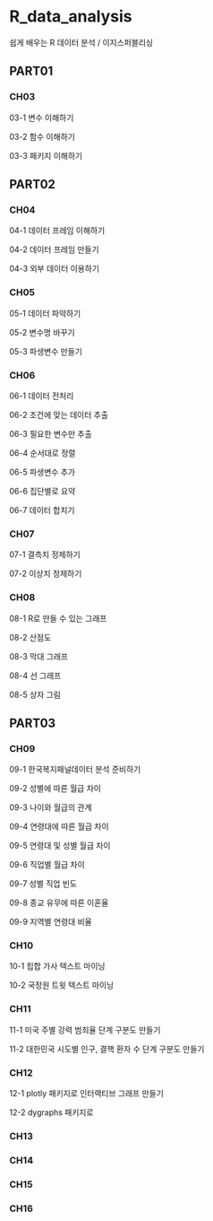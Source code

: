 # R_data_analysis
쉽게 배우는 R 데이터 분석 / 이지스퍼블리싱

## PART01

### CH03
03-1 변수 이해하기

03-2 함수 이해하기

03-3 패키지 이해하기

## PART02

### CH04
04-1 데이터 프레임 이해하기

04-2 데이터 프레임 만들기

04-3 외부 데이터 이용하기

### CH05
05-1 데이터 파악하기

05-2 변수명 바꾸기

05-3 파생변수 만들기

### CH06
06-1 데이터 전처리

06-2 조건에 맞는 데이터 추출

06-3 필요한 변수만 추출

06-4 순서대로 정렬

06-5 파생변수 추가

06-6 집단별로 요약

06-7 데이터 합치기

### CH07
07-1 결측치 정제하기

07-2 이상치 정제하기

### CH08
08-1 R로 만들 수 있는 그래프

08-2 산점도

08-3 막대 그래프

08-4 선 그래프

08-5 상자 그림

## PART03

### CH09
09-1 한국복지패널데이터 분석 준비하기

09-2 성별에 따른 월급 차이

09-3 나이와 월급의 관계

09-4 연령대에 따른 월급 차이

09-5 연령대 및 성별 월급 차이

09-6 직업별 월급 차이

09-7 성별 직업 빈도

09-8 종교 유무에 따른 이혼율

09-9 지역별 연령대 비율

### CH10
10-1 힙합 가사 텍스트 마이닝

10-2 국정원 트윗 텍스트 마이닝

### CH11
11-1 미국 주별 강력 범죄율 단계 구분도 만들기

11-2 대한민국 시도별 인구, 결핵 환자 수 단계 구분도 만들기

### CH12
12-1 plotly 패키지로 인터랙티브 그래프 만들기

12-2 dygraphs 패키지로

### CH13

### CH14

### CH15

### CH16

